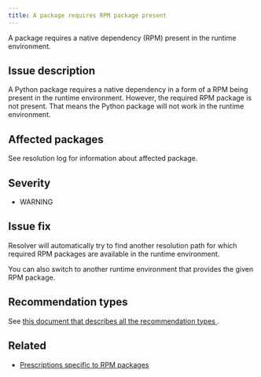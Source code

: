 ```yaml
---
title: A package requires RPM package present
---
```


A package requires a native dependency (RPM) present in the runtime
environment.

## Issue description

A Python package requires a native dependency in a form of a RPM being present in
the runtime environment. However, the required RPM package is not present. That
means the Python package will not work in the runtime environment.

## Affected packages

See resolution log for information about affected package.

## Severity

 * WARNING

## Issue fix

Resolver will automatically try to find another resolution path for which
required RPM packages are available in the runtime environment.

You can also switch to another runtime environment that provides the given RPM
package.

## Recommendation types

See [this document that describes all the recommendation types
](http://thoth-station.ninja/recommendation-types).

## Related

 * [Prescriptions specific to RPM packages][1]

[1]: https://thoth-station.ninja/docs/developers/adviser/prescription.html#should-include-runtime-environments-rpm-packages
